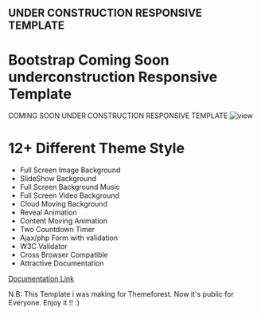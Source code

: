 ## UNDER CONSTRUCTION RESPONSIVE TEMPLATE
# Bootstrap Coming Soon underconstruction Responsive Template

COMING SOON UNDER CONSTRUCTION RESPONSIVE TEMPLATE ![view](https://github.com/ruhulmus/Bootstrap-Coming-Soon-underconstruction-responsive-Template/blob/main/preview.png)
 
# 12+ Different Theme Style
* Full Screen Image Background
* SlideShow Background
* Full Screen Background Music
* Full Screen Video Background
* Cloud Moving Background
* Reveal Animation
* Content Moving Animation
* Two Countdown Timer
* Ajax/php Form with validation
* W3C Validator
* Cross Browser Compatible
* Attractive Documentation

[Documentation Link](https://github.com/ruhulmus/Responsive-Template-Documentation)


N.B: This Template i was making for Themeforest. Now it's public for Everyone. Enjoy it !! :) 
